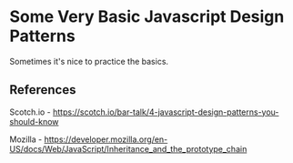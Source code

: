 # Some Very Basic Javascript Design Patterns

Sometimes it's nice to practice the basics.

## References

Scotch.io - https://scotch.io/bar-talk/4-javascript-design-patterns-you-should-know

Mozilla - https://developer.mozilla.org/en-US/docs/Web/JavaScript/Inheritance_and_the_prototype_chain
